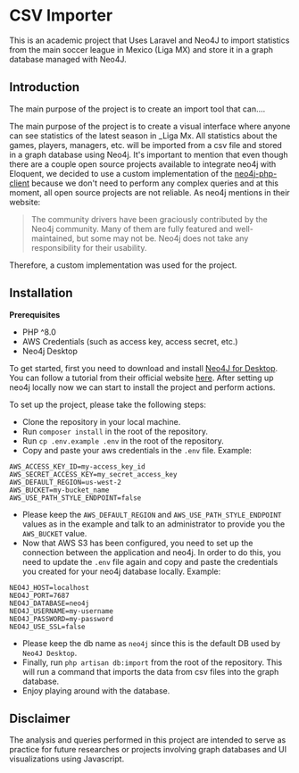 # CSV Importer
This is an academic project that Uses Laravel and Neo4J to import statistics from the main soccer league in Mexico (Liga MX) and store it in a graph database managed with Neo4J.

## Introduction

The main purpose of the project is to create an import tool that can....

The main purpose of the project is to create a visual interface where anyone can see statistics of the latest season in _Liga Mx. All statistics about the games, players, managers, etc. will be imported from a csv file and stored in a graph database using Neo4j. It's important to mention
that even though there are a couple open source projects available to integrate neo4j with Eloquent, we decided to use 
a custom implementation of the [neo4j-php-client](https://github.com/neo4j-php/neo4j-php-client) because we don't need to perform any complex queries and at this moment, all open source projects are not reliable. As neo4j mentions in their website: 
> The community drivers have been graciously contributed by the Neo4j community. Many of them are fully featured and well-maintained, but some may not be. Neo4j does not take any responsibility for their usability. 

Therefore, a custom implementation was used for the project.

## Installation

**Prerequisites**

- PHP ^8.0
- AWS Credentials (such as access key, access secret, etc.)
- Neo4j Desktop

To get started, first you need to download and install [Neo4J for Desktop](https://neo4j.com/download/). You can follow
a tutorial from their official website [here](https://neo4j.com/developer/neo4j-desktop/). After setting up neo4j locally
now we can start to install the project and perform actions.

To set up the project, please take the following steps:

- Clone the repository in your local machine.
- Run `composer install` in the root of the repository.
- Run `cp .env.example .env` in the root of the repository.
- Copy and paste your aws credentials in the `.env` file. Example:
```dotenv
AWS_ACCESS_KEY_ID=my-access_key_id
AWS_SECRET_ACCESS_KEY=my_secret_access_key
AWS_DEFAULT_REGION=us-west-2
AWS_BUCKET=my-bucket_name
AWS_USE_PATH_STYLE_ENDPOINT=false
```
- Please keep the `AWS_DEFAULT_REGION` and `AWS_USE_PATH_STYLE_ENDPOINT` values as in the example and talk to an administrator to provide you the `AWS_BUCKET` value.
- Now that AWS S3 has been configured, you need to set up the connection between the application and neo4j. In order to do this, you need to update the `.env` file again and copy and paste the credentials you created for your neo4j database locally. Example:
```dotenv
NEO4J_HOST=localhost
NEO4J_PORT=7687
NEO4J_DATABASE=neo4j
NEO4J_USERNAME=my-username
NEO4J_PASSWORD=my-password
NEO4J_USE_SSL=false
```
- Please keep the db name as `neo4j` since this is the default DB used by `Neo4J Desktop`.
- Finally, run `php artisan db:import` from the root of the repository. This will run a command that imports the data from csv files into the graph database.
- Enjoy playing around with the database.

## Disclaimer
The analysis and queries performed in this project are intended to serve as practice for future researches or projects involving graph databases and UI visualizations using Javascript.

